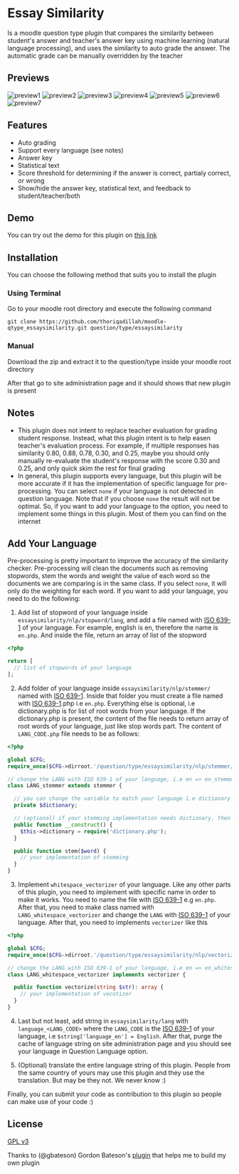 # Essay Similarity
Is a moodle question type plugin that compares the similarity between student's answer and teacher's answer key using machine learning (natural language processing), and uses the similarity to auto grade the answer. The automatic grade can be manually overridden by the teacher
## Previews
![preview1](pix/preview1.png)
![preview2](pix/preview2.png)
![preview3](pix/preview3.png)
![preview4](pix/preview4.png)
![preview5](pix/preview5.png)
![preview6](pix/preview6.png)
![preview7](pix/preview7.png)
## Features
- Auto grading
- Support every language (see notes)
- Answer key
- Statistical text
- Score threshold for determining if the answer is correct, partialy correct, or wrong
- Show/hide the answer key, statistical text, and feedback to student/teacher/both

## Demo
You can try out the demo for this plugin on [this link](https://thoriqadillah.github.io/cat-n-code/projects/essay-similarity/#demo)

## Installation
You can choose the following method that suits you to install the plugin
### Using Terminal
Go to your moodle root directory and execute the following command
```
git clone https://github.com/thoriqadillah/moodle-qtype_essaysimilarity.git question/type/essaysimilarity
```
### Manual
Download the zip and extract it to the question/type inside your moodle root directory

After that go to site administration page and it should shows that new plugin is present

## Notes
- This plugin does not intent to replace teacher evaluation for grading student response. Instead, what this plugin intent is to help easen teacher's evaluation process. For example, if multiple responses has similarity 0.80, 0.88, 0.78, 0.30, and 0.25, maybe you should only manually re-evaluate the student's response with the score 0.30 and 0.25, and only quick skim the rest for final grading
- In general, this plugin supports every language, but this plugin will be more accurate if it has the implementation of specific language for pre-processing. You can select `none` if your language is not detected in question language. Note that if you choose `none` the result will not be optimal. So, if you want to add your language to the option, you need to implement some things in this plugin. Most of them you can find on the internet

## Add Your Language
Pre-processing is pretty important to improve the accuracy of the similarity checker. Pre-processing will clean the documents such as removing stopwords, stem the words and weight the value of each word so the documents we are comparing is in the same class. If you select `none`, it will only do the weighting for each word. If you want to add your language, you need to do the following:

1. Add list of stopword of your language inside `essaysimilarity/nlp/stopword/lang`, and add a file named with [ISO 639-1](https://en.wikipedia.org/wiki/List_of_ISO_639-1_codes) of your language. For example, english is en, therefore the name is `en.php`. And inside the file, return an array of list of the stopword
```php
<?php

return [
  // list of stopwords of your language
];
```

2. Add folder of your language inside `essaysimilarity/nlp/stemmer/` named with [ISO 639-1](https://en.wikipedia.org/wiki/List_of_ISO_639-1_codes). Inside that folder you must create a file named with [ISO 639-1](https://en.wikipedia.org/wiki/List_of_ISO_639-1_codes).php i.e `en.php`. 
Everything else is optional, i.e dictionary.php is for list of root words from your language. If the dictionary.php is present, the content of the file needs to return array of root words of your language, just like stop words part. The content of `LANG_CODE.php` file needs to be as follows:
   
```php
<?php

global $CFG;
require_once($CFG->dirroot.'/question/type/essaysimilarity/nlp/stemmer/stemmer.php');

// change the LANG with ISO 639-1 of your language, i.e en => en_stemmer
class LANG_stemmer extends stemmer { 

  // you can change the variable to match your language i.e dictionary -> kamus in indonesia
  private $dictionary; 

  // (optional) if your stemming implementation needs dictionary, then import it this way
  public function __construct() {
    $this->dictionary = require('dictionary.php');
  }

  public function stem($word) {
    // your implementation of stemming
  }
}
```

3. Implement `whitespace_vectorizer` of your language. Like any other parts of this plugin, you need to implement with specific name in order to make it works. You need to name the file with [ISO 639-1](https://en.wikipedia.org/wiki/List_of_ISO_639-1_codes) e.g `en.php`. After that, you need to make class named with `LANG_whitespace_vectorizer` and change the `LANG` with [ISO 639-1](https://en.wikipedia.org/wiki/List_of_ISO_639-1_codes) of your language. After that, you need to implements `vectorizer` like this

```php
<?php

global $CFG;
require_once($CFG->dirroot.'/question/type/essaysimilarity/nlp/vectorizer/vectorizer.php');

// change the LANG with ISO 639-1 of your language, i.e en => en_whitespace_vectorizer
class LANG_whitespace_vectorizer implements vectorizer {

  public function vectorize(string $str): array {
    // your implementation of vecotizer 
  }
}
```

4. Last but not least, add string in `essaysimilarity/lang` with `language_<LANG_CODE>` where the `LANG_CODE` is the [ISO 639-1](https://en.wikipedia.org/wiki/List_of_ISO_639-1_codes) of your language, i.e `$string['language_en'] = English`. After that, purge the cache of language string on site administration page and you should see your language in Question Language option. 
   
5. (Optional) translate the entire language string of this plugin. People from the same country of yours may use this plugin and they use the translation. But may be they not. We never know :)

Finally, you can submit your code as contribution to this plugin so people can make use of your code :)

## License
[GPL v3](https://github.com/thoriqadillah/essaysimilarity/blob/main/LICENSE)

Thanks to (@gbateson) Gordon Bateson's [plugin](https://github.com/gbateson/moodle-qtype_essayautograde) that helps me to build my own plugin